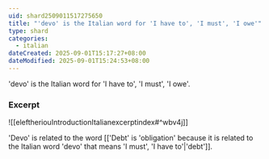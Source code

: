```yaml
---
uid: shard2509011517275650
title: "'devo' is the Italian word for 'I have to', 'I must', 'I owe'"
type: shard
categories:
  - italian
dateCreated: 2025-09-01T15:17:27+08:00
dateModified: 2025-09-01T15:24:53+08:00
---
```

'devo' is the Italian word for 'I have to', 'I must', 'I owe'.

### Excerpt
![[eleftheriouIntroductionItalianexcerptindex#^wbv4j]]

'Devo' is related to the word [['Debt' is 'obligation' because it is related to the Italian word 'devo' that means 'I must', 'I have to'|'debt']].